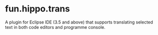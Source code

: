 # fun.hippo.trans
A plugin for Eclipse IDE (3.5 and above) that supports translating selected text
in both code editors and programme console.
